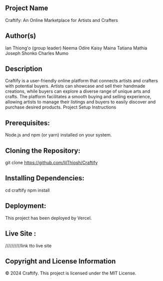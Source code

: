 ## Project Name

Craftify: An Online Marketplace for Artists and Crafters

## Author(s)

 Ian Thiong'o (group leader)
 Neema Odire
 Kaisy Maina
 Tatiana Mathia
 Joseph Shonko
 Charles Mumo


## Description

Craftify is a user-friendly online platform that connects artists and crafters with potential buyers. Artists can showcase and sell their handmade creations, while buyers can explore a diverse range of unique arts and crafts. The platform facilitates a smooth buying and selling experience, allowing artists to manage their listings and buyers to easily discover and purchase desired products.
Project Setup Instructions

## Prerequisites:
Node.js and npm (or yarn) installed on your system. 
## Cloning the Repository:
git clone https://github.com/lilThiosh/Craftify
## Installing Dependencies:
cd craftify
npm install 

## Deployment:

This project has been deployed by Vercel.



## Live Site :
//////////link tto live site 

## Copyright and License Information
© 2024 Craftify.
This project is licensed under the MIT License. 